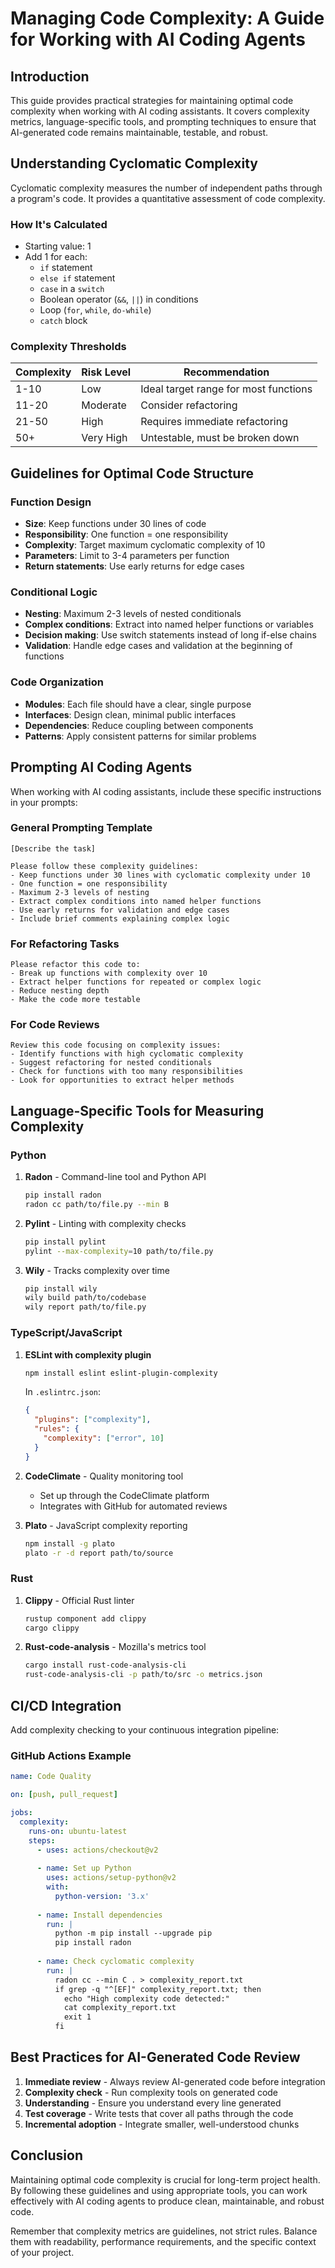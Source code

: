 # Managing Code Complexity: A Guide for Working with AI Coding Agents

## Introduction

This guide provides practical strategies for maintaining optimal code complexity when working with AI coding assistants. It covers complexity metrics, language-specific tools, and prompting techniques to ensure that AI-generated code remains maintainable, testable, and robust.

## Understanding Cyclomatic Complexity

Cyclomatic complexity measures the number of independent paths through a program's code. It provides a quantitative assessment of code complexity.

### How It's Calculated

- Starting value: 1
- Add 1 for each:
  - `if` statement
  - `else if` statement
  - `case` in a `switch`
  - Boolean operator (`&&`, `||`) in conditions
  - Loop (`for`, `while`, `do-while`)
  - `catch` block

### Complexity Thresholds

| Complexity | Risk Level | Recommendation |
|------------|------------|----------------|
| 1-10       | Low        | Ideal target range for most functions |
| 11-20      | Moderate   | Consider refactoring |
| 21-50      | High       | Requires immediate refactoring |
| 50+        | Very High  | Untestable, must be broken down |

## Guidelines for Optimal Code Structure

### Function Design

- **Size**: Keep functions under 30 lines of code
- **Responsibility**: One function = one responsibility
- **Complexity**: Target maximum cyclomatic complexity of 10
- **Parameters**: Limit to 3-4 parameters per function
- **Return statements**: Use early returns for edge cases

### Conditional Logic

- **Nesting**: Maximum 2-3 levels of nested conditionals
- **Complex conditions**: Extract into named helper functions or variables
- **Decision making**: Use switch statements instead of long if-else chains
- **Validation**: Handle edge cases and validation at the beginning of functions

### Code Organization

- **Modules**: Each file should have a clear, single purpose
- **Interfaces**: Design clean, minimal public interfaces
- **Dependencies**: Reduce coupling between components
- **Patterns**: Apply consistent patterns for similar problems

## Prompting AI Coding Agents

When working with AI coding assistants, include these specific instructions in your prompts:

### General Prompting Template

```
[Describe the task]

Please follow these complexity guidelines:
- Keep functions under 30 lines with cyclomatic complexity under 10
- One function = one responsibility
- Maximum 2-3 levels of nesting
- Extract complex conditions into named helper functions
- Use early returns for validation and edge cases
- Include brief comments explaining complex logic
```

### For Refactoring Tasks

```
Please refactor this code to:
- Break up functions with complexity over 10
- Extract helper functions for repeated or complex logic
- Reduce nesting depth
- Make the code more testable
```

### For Code Reviews

```
Review this code focusing on complexity issues:
- Identify functions with high cyclomatic complexity
- Suggest refactoring for nested conditionals
- Check for functions with too many responsibilities
- Look for opportunities to extract helper methods
```

## Language-Specific Tools for Measuring Complexity

### Python

1. **Radon** - Command-line tool and Python API
   ```bash
   pip install radon
   radon cc path/to/file.py --min B
   ```

2. **Pylint** - Linting with complexity checks
   ```bash
   pip install pylint
   pylint --max-complexity=10 path/to/file.py
   ```

3. **Wily** - Tracks complexity over time
   ```bash
   pip install wily
   wily build path/to/codebase
   wily report path/to/file.py
   ```

### TypeScript/JavaScript

1. **ESLint with complexity plugin**
   ```bash
   npm install eslint eslint-plugin-complexity
   ```
   
   In `.eslintrc.json`:
   ```json
   {
     "plugins": ["complexity"],
     "rules": {
       "complexity": ["error", 10]
     }
   }
   ```

2. **CodeClimate** - Quality monitoring tool
   - Set up through the CodeClimate platform
   - Integrates with GitHub for automated reviews

3. **Plato** - JavaScript complexity reporting
   ```bash
   npm install -g plato
   plato -r -d report path/to/source
   ```

### Rust

1. **Clippy** - Official Rust linter
   ```bash
   rustup component add clippy
   cargo clippy
   ```

2. **Rust-code-analysis** - Mozilla's metrics tool
   ```bash
   cargo install rust-code-analysis-cli
   rust-code-analysis-cli -p path/to/src -o metrics.json
   ```

## CI/CD Integration

Add complexity checking to your continuous integration pipeline:

### GitHub Actions Example

```yaml
name: Code Quality

on: [push, pull_request]

jobs:
  complexity:
    runs-on: ubuntu-latest
    steps:
      - uses: actions/checkout@v2
      
      - name: Set up Python
        uses: actions/setup-python@v2
        with:
          python-version: '3.x'
          
      - name: Install dependencies
        run: |
          python -m pip install --upgrade pip
          pip install radon
          
      - name: Check cyclomatic complexity
        run: |
          radon cc --min C . > complexity_report.txt
          if grep -q "^[EF]" complexity_report.txt; then
            echo "High complexity code detected:"
            cat complexity_report.txt
            exit 1
          fi
```

## Best Practices for AI-Generated Code Review

1. **Immediate review** - Always review AI-generated code before integration
2. **Complexity check** - Run complexity tools on generated code
3. **Understanding** - Ensure you understand every line generated
4. **Test coverage** - Write tests that cover all paths through the code
5. **Incremental adoption** - Integrate smaller, well-understood chunks

## Conclusion

Maintaining optimal code complexity is crucial for long-term project health. By following these guidelines and using appropriate tools, you can work effectively with AI coding agents to produce clean, maintainable, and robust code.

Remember that complexity metrics are guidelines, not strict rules. Balance them with readability, performance requirements, and the specific context of your project.

